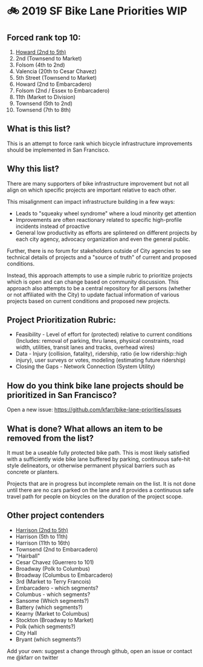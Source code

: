 # 🚲 2019 SF Bike Lane Priorities WIP

## Forced rank top 10:
1. [Howard (2nd to 5th)](https://github.com/kfarr/bike-lane-priorities/tree/master/howard-2nd-to-5th)
2. 2nd (Townsend to Market)
3. Folsom (4th to 2nd)
4. Valencia (20th to Cesar Chavez)
5. 5th Street (Townsend to Market)
6. Howard (2nd to Embarcadero)
7. Folsom (2nd / Essex to Embarcadero)
8. 11th (Market to Division)
9. Townsend (5th to 2nd)
10. Townsend (7th to 8th)

## What is this list?
This is an attempt to force rank which bicycle infrastructure improvements should be implemented in San Francisco.

## Why this list?
There are many supporters of bike infrastructure improvement but not all align on which specific projects are important relative to each other.

This misalignment can impact infrastructure building in a few ways:
- Leads to "squeaky wheel syndrome" where a loud minority get attention
- Improvements are often reactionary related to specific high-profile incidents instead of proactive
- General low productivity as efforts are splintered on different projects by each city agency, advocacy organization and even the general public.

Further, there is no forum for stakeholders outside of City agencies to see technical details of projects and a "source of truth" of current and proposed conditions.

Instead, this approach attempts to use a simple rubric to prioritize projects which is open and can change based on community discussion. This approach also attempts to be a central repository for all persons (whether or not affiliated with the City) to update factual information of various projects based on current conditions and proposed new projects.

## Project Prioritization Rubric:
* Feasibility - Level of effort for (protected) relative to current conditions (Includes: removal of parking, thru lanes, physical constraints, road width, utilities, transit lanes and tracks, overhead wires)
* Data - Injury (collision, fatality), ridership, ratio (ie low ridership::high injury), user surveys or votes, modeling (estimating future ridership)
* Closing the Gaps - Network Connection (System Utility)

## How do you think bike lane projects should be prioritized in San Francisco?
Open a new issue: https://github.com/kfarr/bike-lane-priorities/issues

## What is done? What allows an item to be removed from the list?
It must be a useable fully protected bike path. This is most likely satisfied with a sufficiently wide bike lane buffered by parking, continuous safe-hit style delineators, or otherwise permanent physical barriers such as concrete or planters.

Projects that are in progress but incomplete remain on the list. It is not done until there are no cars parked on the lane and it provides a continuous safe travel path for people on bicycles on the duration of the project scope.

## Other project contenders
- [Harrison (2nd to 5th)](https://github.com/kfarr/bike-lane-priorities/tree/master/harrison-2nd-to-5th)
- Harrison (5th to 11th)
- Harrison (11th to 16th)
- Townsend (2nd to Embarcadero)
- "Hairball"
- Cesar Chavez (Guerrero to 101)
- Broadway (Polk to Columbus)
- Broadway (Columbus to Embarcadero)
- 3rd (Market to Terry Francois)
- Embarcadero - which segments?
- Columbus - which segments?
- Sansome (Which segments?)
- Battery (which segments?)
- Kearny (Market to Columbus)
- Stockton (Broadway to Market)
- Polk (which segments?)
- City Hall
- Bryant (which segments?)

Add your own: suggest a change through github, open an issue or contact me @kfarr on twitter
